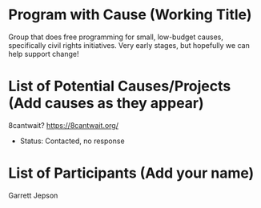 # Program with Cause (Working Title)
Group that does free programming for small, low-budget causes, specifically civil rights initiatives. Very early stages, but hopefully we can help support change!


# List of Potential Causes/Projects (Add causes as they appear)
8cantwait? https://8cantwait.org/
- Status: Contacted, no response

# List of Participants (Add your name)
Garrett Jepson
